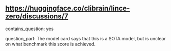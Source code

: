## https://huggingface.co/clibrain/lince-zero/discussions/7

contains_question: yes

question_part: The model card says that this is a SOTA model, but is unclear on what benchmark this score is achieved.